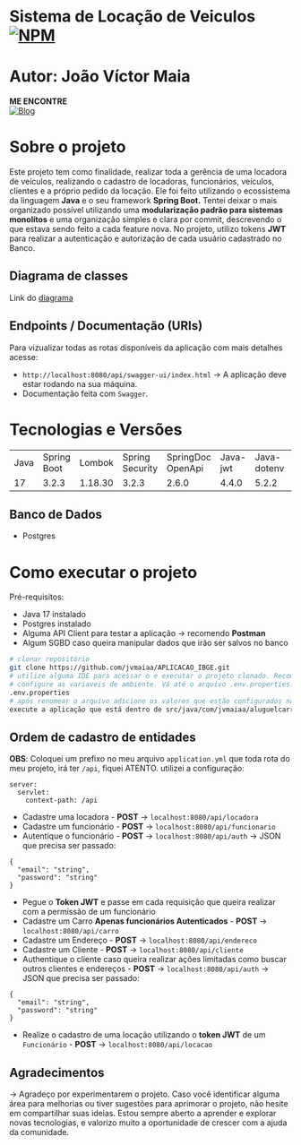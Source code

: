 # Sistema de Locação de Veiculos [![NPM](https://img.shields.io/npm/l/react)](https://github.com/jvmaiaa/ALUGUEL_DE__CARROS/blob/main/LICENSE)

# Autor: João Víctor Maia
**ME ENCONTRE**   
[![Blog](https://img.shields.io/badge/LinkedIn-0077B5?style=for-the-badge&logo=linkedin&logoColor=white)](https://www.linkedin.com/in/joão-víctor-maia-4b9961265/)


# Sobre o projeto

Este projeto tem como finalidade, realizar toda a gerência de uma locadora de veículos, realizando o cadastro de locadoras, funcionários, veículos, clientes e a próprio pedido da locação.
Ele foi feito utilizando o ecossistema da linguagem **Java** e o seu framework **Spring Boot.**
Tentei deixar o mais organizado possível utilizando uma **modularização padrão para sistemas monolítos**
e uma organização simples e clara por commit, descrevendo o que estava sendo feito a cada feature nova. No projeto, utilizo tokens **JWT** para realizar a autenticação e autorização de cada usuário cadastrado no Banco.

## Diagrama de classes
Link do [diagrama](https://drive.google.com/file/d/1PJi2eeTTzuyV2QGSToa2TeomSYJI798l/view?usp=sharing)

## Endpoints / Documentação (URIs)
Para vizualizar todas as rotas disponíveis da aplicação com mais detalhes acesse:
- `http://localhost:8080/api/swagger-ui/index.html` -> A aplicação deve estar rodando na sua máquina.
- Documentação feita com `Swagger`.

# Tecnologias e Versões
<table>
  <tr>
    <td>Java</td>
    <td>Spring Boot</td>
    <td>Lombok</td>
    <td>Spring Security</td>
    <td>SpringDoc OpenApi</td>
    <td>Java-jwt</td>
    <td>Java-dotenv</td>
    <td>ModelMapper</td>
  </tr>
  <tr>
    <td>17</td>
    <td>3.2.3</td>
    <td>1.18.30</td>
    <td>3.2.3</td>
    <td>2.6.0</td>
    <td>4.4.0</td>
    <td>5.2.2</td>
    <td>3.2.0</td>
  </tr>
</table>
  
## Banco de Dados
- Postgres

# Como executar o projeto
Pré-requisitos:
- Java 17 instalado
- Postgres instalado
- Alguma API Client para testar a aplicação -> recomendo **Postman**
- Algum SGBD caso queira manipular dados que irão ser salvos no banco
```bash
# clonar repositório
git clone https://github.com/jvmaiaa/APLICACAO_IBGE.git
# utilize alguma IDE para acessar o e executar o projeto clonado. Recomendo utilizar o IntelliJ IDEA
# configure as variaveis de ambiente. Vá até o arquivo .env.properties.example e renomeie para ".env.properties"
.env.properties
# após renomear o arquivo adicione os valores que estão configurados na sua máquina para cada campo das variáveis de ambiente e execute o projeto
execute a aplicação que está dentro de src/java/com/jvmaiaa/aluguelcarros/CarRentalApplication.java
```
## Ordem de cadastro de entidades
**OBS**: Coloquei um prefixo no meu arquivo `application.yml` que toda rota do meu projeto, irá ter `/api`, fiquei ATENTO. utilizei a configuração:
```
server:
  servlet:
    context-path: /api
```
- Cadastre uma locadora - **POST** -> `localhost:8080/api/locadora`
- Cadastre um funcionário - **POST** -> `localhost:8080/api/funcionario`
- Autentique o funcionário - **POST** -> `localhost:8080/api/auth`
-> JSON que precisa ser passado:
```
{
  "email": "string",
  "password": "string"
}
```
- Pegue o **Token JWT** e passe em cada requisição que queira realizar com a permissão de um funcionário
- Cadastre um Carro **Apenas funcionários Autenticados** - **POST** -> `localhost:8080/api/carro`
- Cadastre um Endereço -  **POST** -> `localhost:8080/api/endereco`
- Cadastre um Cliente -  **POST** -> `localhost:8080/api/cliente`
- Authentique o cliente caso queira realizar ações limitadas como buscar outros clientes e endereços - **POST** -> `localhost:8080/api/auth`
-> JSON que precisa ser passado:
```
{
  "email": "string",
  "password": "string"
}
```
- Realize o cadastro de uma locação utilizando o **token JWT** de um `Funcionário` - **POST** -> `localhost:8080/api/locacao`

## Agradecimentos
-> Agradeço por experimentarem o projeto. Caso você identificar alguma área para melhorias ou tiver sugestões para aprimorar o projeto, não hesite em compartilhar suas ideias. Estou sempre aberto a aprender e explorar novas tecnologias, e valorizo muito a oportunidade de crescer com a ajuda da comunidade.
